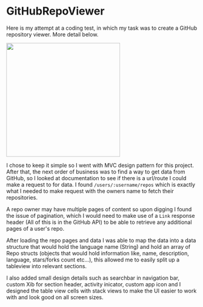 # GitHubRepoViewer

Here is my attempt at a coding test, in which my task was to create a GitHub repository viewer. More detail below.

<img src="https://user-images.githubusercontent.com/19701503/37573575-9d66412a-2ad6-11e8-8079-5cd02a9328fb.png" width="300">

I chose to keep it simple so I went with MVC design pattern for this project. After that, the next order of business was to find a way to get data from GitHub, so I looked at documentation to see if there is a url/route I could make a request to for data. I found `/users/:username/repos` which is exactly what I needed to make request with the owners name to fetch their repositories.

A repo owner may have multiple pages of content so upon digging I found the issue of pagination, which I would need to make use of a `Link` response header (All of this is in the GitHub API) to be able to retrieve any additional pages of a user's repo.

After loading the repo pages and data I was able to map the data into a data structure that would hold the language name (String) and hold an array of Repo structs (objects that would hold information like, name, description, language, stars/forks count etc...), this allowed me to easily split up a tableview into relevant sections.

I also added small design details such as searchbar in navigation bar, custom Xib for section header, activity inicator, custom app icon and I designed the table view cells with stack views to make the UI easier to work with and look good on all screen sizes. 
